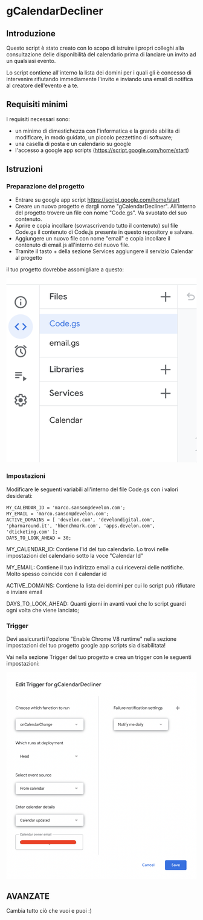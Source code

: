 # gCalendarDecliner

## Introduzione

Questo script è stato creato con lo scopo di istruire i propri colleghi alla consultazione delle disponibilità del calendario prima di lanciare un invito ad un qualsiasi evento.

Lo script contiene all'interno la lista dei domini per i quali gli è concesso di intervenire rifiutando immediamente l'invito e inviando una email di notifica al creatore dell'evento e a te.

## Requisiti minimi

I requisiti necessari sono:

- un minimo di dimestichezza con l'informatica e la grande abilita di modificare, in modo guidato, un piccolo pezzettino di software;
- una casella di posta e un calendario su google
- l'accesso a google app scripts (https://script.google.com/home/start)

## Istruzioni

### Preparazione del progetto

- Entrare su google app script https://script.google.com/home/start
- Creare un nuovo progetto e dargli nome "gCalendarDecliner". All'interno del progetto trovere un file con nome "Code.gs". Va svuotato del suo contenuto.
- Aprire e copia incollare (sovrascrivendo tutto il contenuto) sul file Code.gs il contenuto di Code.js presente in questo repository e salvare.
- Aggiungere un nuovo file con nome "email" e copia incollare il contenuto di email.js all'interno del nuovo file.
- Tramite il tasto + della sezione Services aggiungere il servizio Calendar al progetto

il tuo progetto dovrebbe assomigliare a questo:

![Progetto](resources/progetto.png "Progetto")

### Impostazioni

Modificare le seguenti variabili all'interno del file Code.gs con i valori desiderati:

```
MY_CALENDAR_ID = 'marco.sanson@develon.com';
MY_EMAIL = 'marco.sanson@develon.com';
ACTIVE_DOMAINS = [ 'develon.com', 'develondigital.com', 'pharmaround.it', 'hbenchmark.com', 'apps.develon.com', 'dticketing.com' ];
DAYS_TO_LOOK_AHEAD = 30;
```

MY_CALENDAR_ID: Contiene l'id del tuo calendario. Lo trovi nelle impostazioni del calendario sotto la voce "Calendar Id"

MY_EMAIL: Contiene il tuo indirizzo email a cui riceverai delle notifiche. Molto spesso coincide con il calendar id

ACTIVE_DOMAINS: Contiene la lista dei domini per cui lo script può rifiutare e inviare email

DAYS_TO_LOOK_AHEAD: Quanti giorni in avanti vuoi che lo script guardi ogni volta che viene lanciato;

### Trigger

Devi assicurarti l'opzione "Enable Chrome V8 runtime" nella sezione impostazioni del tuo progetto google app scripts sia disabilitata!

Vai nella sezione Trigger del tuo progetto e crea un trigger con le seguenti impostazioni:

![Trigger](resources/trigger.png "Trigger")


## AVANZATE

Cambia tutto ciò che vuoi e puoi :)